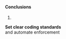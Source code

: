 #### Conclusions

1.

**Set clear coding standards**<br>
and automate enforcement


<aside class="notes">
</aside>
